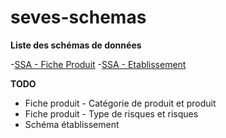 # seves-schemas

**Liste des schémas de données**

-[SSA - Fiche Produit](./ssa.produit.schema.json)
-[SSA - Etablissement](./ssa.etablissement.schema.json)

**TODO**
- Fiche produit - Catégorie de produit et produit
- Fiche produit - Type de risques et risques
- Schéma établissement
